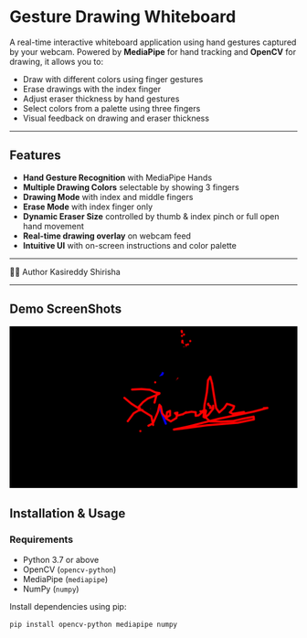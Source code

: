 # Gesture Drawing Whiteboard

A real-time interactive whiteboard application using hand gestures captured by your webcam. Powered by **MediaPipe** for hand tracking and **OpenCV** for drawing, it allows you to:

- Draw with different colors using finger gestures
- Erase drawings with the index finger
- Adjust eraser thickness by hand gestures
- Select colors from a palette using three fingers
- Visual feedback on drawing and eraser thickness

---

## Features

- **Hand Gesture Recognition** with MediaPipe Hands  
- **Multiple Drawing Colors** selectable by showing 3 fingers  
- **Drawing Mode** with index and middle fingers  
- **Erase Mode** with index finger only  
- **Dynamic Eraser Size** controlled by thumb & index pinch or full open hand movement  
- **Real-time drawing overlay** on webcam feed  
- **Intuitive UI** with on-screen instructions and color palette  

---

👨‍💻 Author
Kasireddy Shirisha

---

## Demo ScreenShots

![image_alt](https://github.com/Kasireddy87/Virtual_tool/blob/3b0677ec8b9234ecca450e25d73aa7489b05ccbd/gesture/drawing_1749085502.png)

## Installation & Usage

### Requirements

- Python 3.7 or above  
- OpenCV (`opencv-python`)  
- MediaPipe (`mediapipe`)  
- NumPy (`numpy`)  

Install dependencies using pip:

```bash
pip install opencv-python mediapipe numpy




